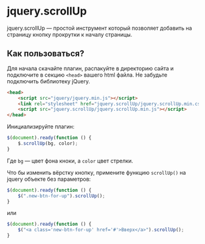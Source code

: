jquery.scrollUp
========

jquery.scrollUp — простой инструмент который позволяет добавить на страницу кнопку прокрутки к началу страницы.

Как пользоваться?
-------
Для начала скачайте плагин, распакуйте в директорию сайта и подключите в секцию `<head>` вашего html файла. Не забудьте подключить библиотеку jQuery.
```html
<head>
    <script src="jquery/jquery.min.js"></script>
    <link rel="stylesheet" href="jquery.scrollUp/jquery.scrollUp.min.css">
    <script src="jquery.scrollUp/jquery.scrollUp.min.js"></script>
</head>
```
Инициализируйте плагин:
```js
$(document).ready(function () {
    $.scrollUp(bg, color);
}
```
Где `bg` — цвет фона кноки, а `color` цвет стрелки.

Что бы изменить вёрстку кнопку, примените функцию `scrollUp()` на jquery объекте без параметров:
```js
$(document).ready(function () {
    $(".new-btn-for-up").scrollUp();
}
```
или
```js
$(document).ready(function () {
    $("<a class='new-btn-for-up' href='#'>Вверх</a>").scrollUp();
}
```